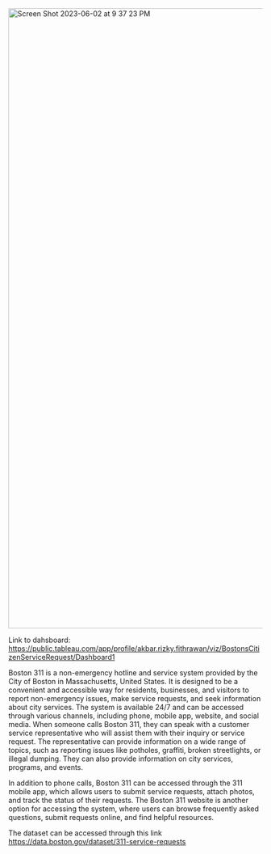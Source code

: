 
<img width="1227" alt="Screen Shot 2023-06-02 at 9 37 23 PM" src="https://github.com/akbarfithrawan/Tableau-Dashboard/assets/133627219/3ec33596-9f64-466d-a4a4-1eecbbf39e03">




Link to dahsboard: https://public.tableau.com/app/profile/akbar.rizky.fithrawan/viz/BostonsCitizenServiceRequest/Dashboard1

Boston 311 is a non-emergency hotline and service system provided by the City of Boston in Massachusetts, United States. 
It is designed to be a convenient and accessible way for residents, businesses, and visitors to report non-emergency issues, make service requests, and seek information about city services. 
The system is available 24/7 and can be accessed through various channels, including phone, mobile app, website, and social media.
When someone calls Boston 311, they can speak with a customer service representative who will assist them with their inquiry or service request. 
The representative can provide information on a wide range of topics, such as reporting issues like potholes, graffiti, broken streetlights, or illegal dumping. They can also provide information on city services, programs, and events.

In addition to phone calls, Boston 311 can be accessed through the 311 mobile app, which allows users to submit service requests, attach photos, and track the status of their requests. 
The Boston 311 website is another option for accessing the system, where users can browse frequently asked questions, submit requests online, and find helpful resources.

The dataset can be accessed through this link https://data.boston.gov/dataset/311-service-requests




